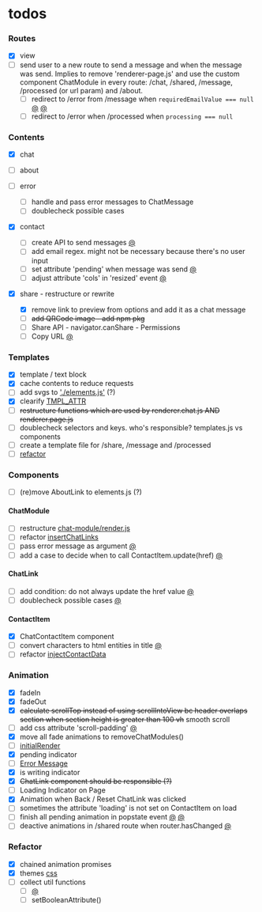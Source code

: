 # todos

### Routes

- [x] view
- [ ] send user to a new route to send a message and when the message was send. Implies to remove 'renderer-page.js' and use the custom component ChatModule in every route: /chat, /shared, /message, /processed (or url param) and /about.
  - [ ] redirect to /error from /message when `requiredEmailValue === null` [@](src/listener/form-handler.js#80) [@](src/router/router.js#136)
  - [ ] redirect to /error when /processed when `processing === null`

### Contents

- [x] chat

- [ ] about
- [ ] error

  - [ ] handle and pass error messages to ChatMessage
  - [ ] doublecheck possible cases

- [x] contact

  - [ ] create API to send messages [@](src/listener/form-handler.js#16)
  - [ ] add email regex. might not be necessary because there's no user input
  - [ ] set attribute 'pending' when message was send [@](src/listener/form-handler.js#101)
  - [ ] adjust attribute 'cols' in 'resized' event [@](src/listener/form-handler.js#112)

- [x] share - restructure or rewrite
  - [x] remove link to preview from options and add it as a chat message
  - [ ] ~~add QRCode image - add npm pkg~~
  - [ ] Share API - navigator.canShare - Permissions
  - [ ] Copy URL [@](src/listener/button-handler.js)

### Templates

- [x] template / text block
- [x] cache contents to reduce requests
- [ ] add svgs to ['./elements.js'](src/elements/elements.js#18) (?)
- [x] clearify [TMPL_ATTR](src/components/chat-message/component.js#11)
- [ ] ~~restructure functions which are used by renderer.chat.js AND renderer.page.js~~
- [ ] doublecheck selectors and keys. who's responsible? templates.js vs components
- [ ] create a template file for /share, /message and /processed
- [ ] [refactor](src/renderer/templates.js#21)

### Components

- [ ] (re)move AboutLink to elements.js (?)

#### ChatModule

- [ ] restructure [chat-module/render.js](src/components/chat-module/render.js)
- [ ] refactor [insertChatLinks](src/components/chat-module/render.js#109)
- [ ] pass error message as argument [@](src/components/chat-module/component.js#67)
- [ ] add a case to decide when to call ContactItem.update(href) [@](src/components/chat-module/render.js#50)

#### ChatLink

- [ ] add condition: do not always update the href value [@](src/components/chat-link/component.js#80)
- [ ] doublecheck possible cases [@](src/components/chat-link/component.js)

#### ContactItem

- [x] ChatContactItem component
- [ ] convert characters to html entities in title [@](src/components/contact-item/utils.js#65)
- [ ] refactor [injectContactData](src/components/contact-item/utils.js#95)

### Animation

- [x] fadeIn
- [x] fadeOut
- [x] ~~calculate scrollTop instead of using scrollIntoView bc header overlaps section when section height is greater than 100 vh~~ smooth scroll
- [ ] add css attribute 'scroll-padding' [@](src/renderer/animation.js#4)
- [x] move all fade animations to removeChatModules()
- [ ] [initialRender](src/renderer/renderer-chat.js#33)
- [x] pending indicator
- [ ] [Error Message](src/renderer/renderer-chat.js#49)
- [x] is writing indicator
- [x] ~~ChatLink component should be responsible (?)~~
- [ ] Loading Indicator on Page
- [x] Animation when Back / Reset ChatLink was clicked
- [ ] sometimes the attribute 'loading' is not set on ContactItem on load
- [ ] finish all pending animation in popstate event [@](src/listener/listener.js#13) [@](src/renderer/animation.js#81)
- [ ] deactive animations in /shared route when router.hasChanged [@](src/renderer/animation.js#86)

### Refactor

- [x] chained animation promises
- [x] themes [css](src/style/theme.css#100)
- [ ] collect util functions
  - [ ] [@](src/renderer/animation.js#76)
  - [ ] setBooleanAttribute()
